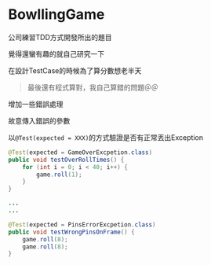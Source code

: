 # BowllingGame

公司練習TDD方式開發所出的題目

覺得還蠻有趣的就自己研究一下

在設計TestCase的時候為了算分數想老半天
> 最後還有程式算對，我自己算錯的問題＠＠

增加一些錯誤處理

故意傳入錯誤的參數

以`@Test(expected = XXX)`的方式驗證是否有正常丟出Exception
``` java
@Test(expected = GameOverExcpetion.class)
public void testOverRollTimes() {
	for (int i = 0; i < 40; i++) {
		game.roll(1);
	}
}

...
...

@Test(expected = PinsErrorExcpetion.class)
public void testWrongPinsOnFrame() {
	game.roll(8);
	game.roll(8);
}
```
